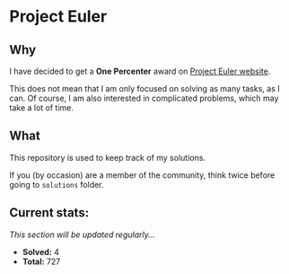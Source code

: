 # Project Euler

## Why

I have decided to get a **One Percenter** award on [Project Euler website](https://projecteuler.net).

This does not mean that I am only focused on solving as many tasks, as I can.
Of course, I am also interested in complicated problems, which may take a lot of time.

## What

This repository is used to keep track of my solutions.

If you (by occasion) are a member of the community, think twice before going to `solutions` folder.

## Current stats:

_This section will be updated regularly..._

-   **Solved:** 4
-   **Total:** 727
